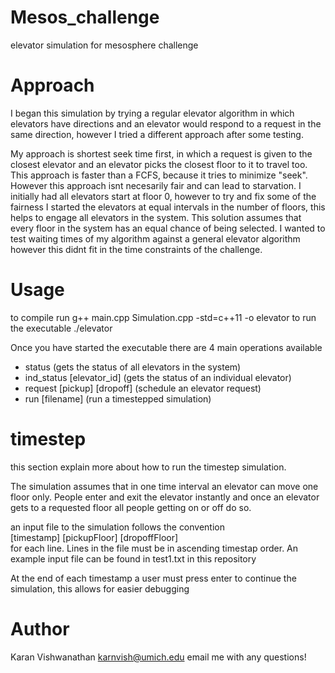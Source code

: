 # Mesos_challenge
elevator simulation for mesosphere challenge

# Approach
I began this simulation by trying a regular elevator algorithm in which elevators have directions and an elevator would respond to a request in the same direction, however I tried a different approach after some testing.

My approach is shortest seek time first, in which a request is given to the closest elevator and an elevator picks the closest floor to it to travel too. This approach is faster than a FCFS, because it tries to minimize "seek". However this approach isnt necesarily fair and can lead to starvation. I initially had all elevators start at floor 0, however to try and fix some of the fairness I started the elevators at equal intervals in the number of floors, this helps to engage all elevators in the system. This solution assumes that every floor in the system has an equal chance of being selected. I wanted to test waiting times of my algorithm against a general elevator algorithm however this didnt fit in the time constraints of the challenge.

# Usage

to compile run
  g++ main.cpp Simulation.cpp -std=c++11 -o elevator
to run the executable
  ./elevator

Once you have started the executable there are 4 main operations available 
- status (gets the status of all elevators in the system)
- ind_status [elevator_id] (gets the status of an individual elevator)
- request [pickup] [dropoff] (schedule an elevator request)
- run [filename] (run a timestepped simulation)

# timestep 

this section explain more about how to run the timestep simulation.

The simulation assumes that in one time interval an elevator can move one floor only. People enter and exit the elevator instantly and once an elevator gets to a requested floor all people getting on or off do so.

an input file to the simulation follows the convention  
[timestamp] [pickupFloor] [dropoffFloor]  
for each line. Lines in the file must be in ascending timestap order. An example input file can be found in test1.txt in this repository

At the end of each timestamp a user must press enter to continue the simulation, this allows for easier debugging

# Author
Karan Vishwanathan
karnvish@umich.edu
email me with any questions!
